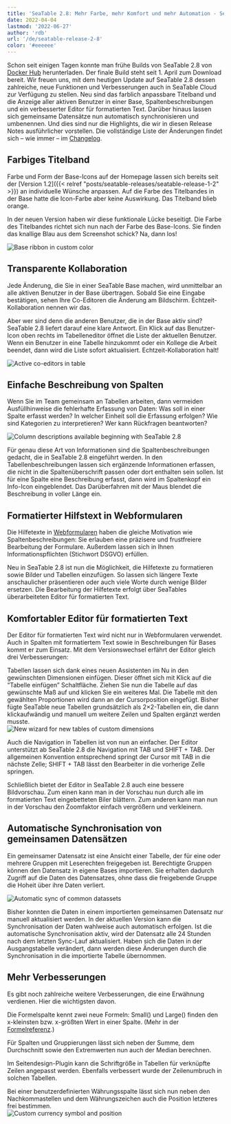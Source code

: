 ```yaml
---
title: 'SeaTable 2.8: Mehr Farbe, mehr Komfort und mehr Automation - SeaTable'
date: 2022-04-04
lastmod: '2022-06-27'
author: 'rdb'
url: '/de/seatable-release-2-8'
color: '#eeeeee'
---
```


Schon seit einigen Tagen konnte man frühe Builds von SeaTable 2.8 von [Docker Hub](https://hub.docker.com/r/seatable/seatable-enterprise/tags) herunterladen. Der finale Build steht seit 1. April zum Download bereit. Wir freuen uns, mit dem heutigen Update auf SeaTable 2.8 dessen zahlreiche, neue Funktionen und Verbesserungen auch in SeaTable Cloud zur Verfügung zu stellen. Neu sind das farblich anpassbare Titelband und die Anzeige aller aktiven Benutzer in einer Base, Spaltenbeschreibungen und ein verbesserter Editor für formatierten Text. Darüber hinaus lassen sich gemeinsame Datensätze nun automatisch synchronisieren und umbenennen. Und dies sind nur die Highlights, die wir in diesen Release Notes ausführlicher vorstellen. Die vollständige Liste der Änderungen findet sich – wie immer – im [Changelog](/docs/changelog/version-2-8/).

## Farbiges Titelband

Farbe und Form der Base-Icons auf der Homepage lassen sich bereits seit der [Version 1.2]({{< relref "posts/seatable-releases/seatable-release-1-2" >}}) an individuelle Wünsche anpassen. Auf die Farbe des Titelbandes in der Base hatte die Icon-Farbe aber keine Auswirkung. Das Titelband blieb orange.

In der neuen Version haben wir diese funktionale Lücke beseitigt. Die Farbe des Titelbandes richtet sich nun nach der Farbe des Base-Icons. Sie finden das knallige Blau aus dem Screenshot schick? Na, dann los!

![Base ribbon in custom color](https://seatable.io/wp-content/uploads/2022/04/Colorful_ribbon.png)

## Transparente Kollaboration

Jede Änderung, die Sie in einer SeaTable Base machen, wird unmittelbar an alle aktiven Benutzer in der Base übertragen. Sobald Sie eine Eingabe bestätigen, sehen Ihre Co-Editoren die Änderung am Bildschirm. Echtzeit-Kollaboration nennen wir das.

Aber wer sind denn die anderen Benutzer, die in der Base aktiv sind? SeaTable 2.8 liefert darauf eine klare Antwort. Ein Klick auf das Benutzer-Icon oben rechts im Tabelleneditor öffnet die Liste der aktuellen Benutzer. Wenn ein Benutzer in eine Tabelle hinzukommt oder ein Kollege die Arbeit beendet, dann wird die Liste sofort aktualisiert. Echtzeit-Kollaboration halt!

![Active co-editors in table](https://seatable.io/wp-content/uploads/2022/04/Active_editors.png)

## Einfache Beschreibung von Spalten

Wenn Sie im Team gemeinsam an Tabellen arbeiten, dann vermeiden Ausfüllhinweise die fehlerhafte Erfassung von Daten: Was soll in einer Spalte erfasst werden? In welcher Einheit soll die Erfassung erfolgen? Wie sind Kategorien zu interpretieren? Wer kann Rückfragen beantworten?

![Column descriptions available beginning with SeaTable 2.8](https://seatable.io/wp-content/uploads/2022/04/Column_descriptions.png)

Für genau diese Art von Informationen sind die Spaltenbeschreibungen gedacht, die in SeaTable 2.8 eingeführt werden. In den Tabellenbeschreibungen lassen sich ergänzende Informationen erfassen, die nicht in die Spaltenüberschrift passen oder dort enthalten sein sollen. Ist für eine Spalte eine Beschreibung erfasst, dann wird im Spaltenkopf ein Info-Icon eingeblendet. Das Darüberfahren mit der Maus blendet die Beschreibung in voller Länge ein.

## Formatierter Hilfstext in Webformularen

Die Hilfetexte in [Webformularen](https://seatable.io/docs/handbuch/seatable-nutzen/webformulare/) haben die gleiche Motivation wie Spaltenbeschreibungen: Sie erlauben eine präzisere und frustfreiere Bearbeitung der Formulare. Außerdem lassen sich in Ihnen Informationspflichten (Stichwort DSGVO) erfüllen.

Neu in SeaTable 2.8 ist nun die Möglichkeit, die Hilfetexte zu formatieren sowie Bilder und Tabellen einzufügen. So lassen sich längere Texte anschaulicher präsentieren oder auch viele Worte durch wenige Bilder ersetzen. Die Bearbeitung der Hilfetexte erfolgt über SeaTables überarbeiteten Editor für formatierten Text.

## Komfortabler Editor für formatierten Text

Der Editor für formatierten Text wird nicht nur in Webformularen verwendet. Auch in Spalten mit formatiertem Text sowie in Beschreibungen für Bases kommt er zum Einsatz. Mit dem Versionswechsel erfährt der Editor gleich drei Verbesserungen:

Tabellen lassen sich dank eines neuen Assistenten im Nu in den gewünschten Dimensionen einfügen. Dieser öffnet sich mit Klick auf die “Tabelle einfügen” Schaltfläche. Ziehen Sie nun die Tabelle auf das gewünschte Maß auf und klicken Sie ein weiteres Mal. Die Tabelle mit den gewählten Proportionen wird dann an der Cursorposition eingefügt. Bisher fügte SeaTable neue Tabellen grundsätzlich als 2×2-Tabellen ein, die dann klickaufwändig und manuell um weitere Zeilen und Spalten ergänzt werden musste.  
![New wizard for new tables of custom dimensions](https://seatable.io/wp-content/uploads/2022/04/New_table_wizard.png)

Auch die Navigation in Tabellen ist von nun an einfacher. Der Editor unterstützt ab SeaTable 2.8 die Navigation mit TAB und SHIFT + TAB. Der allgemeinen Konvention entsprechend springt der Cursor mit TAB in die nächste Zelle; SHIFT + TAB lässt den Bearbeiter in die vorherige Zelle springen.

Schließlich bietet der Editor in SeaTable 2.8 auch eine bessere Bildvorschau. Zum einen kann man in der Vorschau nun durch alle im formatierten Text eingebetteten Biler blättern. Zum anderen kann man nun in der Vorschau den Zoomfaktor einfach vergrößern und verkleinern.

## Automatische Synchronisation von gemeinsamen Datensätzen

Ein gemeinsamer Datensatz ist eine Ansicht einer Tabelle, der für eine oder mehrere Gruppen mit Leserechten freigegeben ist. Berechtigte Gruppen können den Datensatz in eigene Bases importieren. Sie erhalten dadurch Zugriff auf die Daten des Datensatzes, ohne dass die freigebende Gruppe die Hoheit über ihre Daten verliert.

![Automatic sync of common datassets](https://seatable.io/wp-content/uploads/2022/04/Automatic_sync.png)

Bisher konnten die Daten in einem importierten gemeinsamen Datensatz nur manuell aktualisiert werden. In der aktuellen Version kann die Synchronisation der Daten wahlweise auch automatisch erfolgen. Ist die automatische Synchronisation aktiv, wird der Datensatz alle 24 Stunden nach dem letzten Sync-Lauf aktualisiert. Haben sich die Daten in der Ausgangstabelle verändert, dann werden diese Änderungen durch die Synchronisation in die importierte Tabelle übernommen.

## Mehr Verbesserungen

Es gibt noch zahlreiche weitere Verbesserungen, die eine Erwähnung verdienen. Hier die wichtigsten davon.

Die Formelspalte kennt zwei neue Formeln: Small() und Large() finden den x-kleinsten bzw. x-größten Wert in einer Spalte. (Mehr in der [Formelreferenz](/docs/handbuch/expertenwissen/formelreferenz/).)

Für Spalten und Gruppierungen lässt sich neben der Summe, dem Durchschnitt sowie den Extremwerten nun auch der Median berechnen.

Im Seitendesign-Plugin kann die Schriftgröße in Tabellen für verknüpfte Zeilen angepasst werden. Ebenfalls verbessert wurde der Zeilenumbruch in solchen Tabellen.

Bei einer benutzerdefinierten Währungsspalte lässt sich nun neben den Nachkommastellen und dem Währungszeichen auch die Position letzteres frei bestimmen.  
![Custom currency symbol and position](https://seatable.io/wp-content/uploads/2022/04/Custom_currency_symbol.png)
